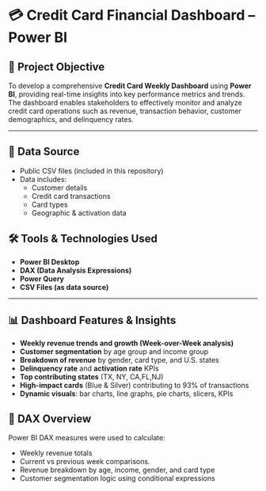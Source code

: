 # 💳 Credit Card Financial Dashboard – Power BI

## 📌 Project Objective

To develop a comprehensive **Credit Card Weekly Dashboard** using **Power BI**, providing real-time insights into key performance metrics and trends. The dashboard enables stakeholders to effectively monitor and analyze credit card operations such as revenue, transaction behavior, customer demographics, and delinquency rates.

---

## 📁 Data Source

- Public CSV files (included in this repository)
- Data includes:
  - Customer details
  - Credit card transactions
  - Card types
  - Geographic & activation data

## 🛠 Tools & Technologies Used

- **Power BI Desktop**
- **DAX (Data Analysis Expressions)**
- **Power Query**
- **CSV Files (as data source)**

---

## 📊 Dashboard Features & Insights

- **Weekly revenue trends and growth (Week-over-Week analysis)**
- **Customer segmentation** by age group and income group
- **Breakdown of revenue** by gender, card type, and U.S. states
- **Delinquency rate** and **activation rate** KPIs
- **Top contributing states** (TX, NY, CA,FL,NJ) 
- **High-impact cards** (Blue & Silver) contributing to 93% of transactions
- **Dynamic visuals**: bar charts, line graphs, pie charts, slicers, KPIs

## 📘 DAX Overview

Power BI DAX measures were used to calculate:
- Weekly revenue totals
- Current vs previous week comparisons.
- Revenue breakdown by age, income, gender, and card type
- Customer segmentation logic using conditional expressions
